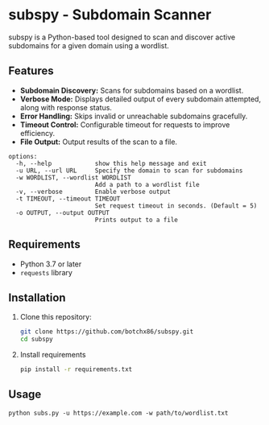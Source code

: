 # subspy - Subdomain Scanner

subspy is a Python-based tool designed to scan and discover active subdomains for a given domain using a wordlist.

## Features

- **Subdomain Discovery:** Scans for subdomains based on a wordlist.
- **Verbose Mode:** Displays detailed output of every subdomain attempted, along with response status.
- **Error Handling:** Skips invalid or unreachable subdomains gracefully.
- **Timeout Control:** Configurable timeout for requests to improve efficiency.
- **File Output:** Output results of the scan to a file.

```
options:
  -h, --help            show this help message and exit
  -u URL, --url URL     Specify the domain to scan for subdomains
  -w WORDLIST, --wordlist WORDLIST
                        Add a path to a wordlist file
  -v, --verbose         Enable verbose output
  -t TIMEOUT, --timeout TIMEOUT
                        Set request timeout in seconds. (Default = 5)
  -o OUTPUT, --output OUTPUT
                        Prints output to a file
```

## Requirements

- Python 3.7 or later
- `requests` library

## Installation

1. Clone this repository:
   ```bash
   git clone https://github.com/botchx86/subspy.git
   cd subspy
2. Install requirements

   ```bash
   pip install -r requirements.txt
## Usage

```
python subs.py -u https://example.com -w path/to/wordlist.txt
```
